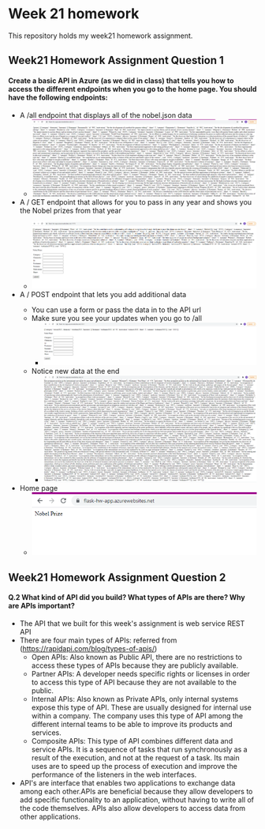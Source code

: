 # Week 21 homework
 This repository holds my week21  homework assignment.
 
## Week21 Homework Assignment Question 1
#### Create a basic API in Azure (as we did in class) that tells you how to access the different endpoints when you go to the home page. You should have the following endpoints:
 - A /all endpoint that displays all of the nobel.json data
	* !['Screenshot1'](./Week21_Question1_1.PNG?raw=true "all endpoint")
 - A /<year> GET endpoint that allows for you to pass in any year and shows you the Nobel prizes from that year
    * !['Screenshot2'](./Week21_Question1_2.PNG?raw=true "year endpoint")
 - A /<year> POST endpoint that lets you add additional data
     - You can use a form or pass the data in to the API url
     - Make sure you see your updates when you go to /all
        * !['Screenshot3'](./Week21_Question1_3.PNG?raw=true "year POST endpoint")
     - Notice new data at the end
        * !['Screenshot5'](./Week21_Question1_5.PNG?raw=true "year POST endpoint")
 - Home page
    * !['Screenshot4'](./Week21_Question1_4.PNG?raw=true "Home page")

## Week21 Homework Assignment Question 2
#### Q.2 What kind of API did you build? What types of APIs are there? Why are APIs important?
   - The API that we built for this week's assignment is web service REST API
   - There are four main types of APIs: referred from (https://rapidapi.com/blog/types-of-apis/)
      - Open APIs: Also known as Public API, there are no restrictions to access these types of APIs because they are publicly available.
      - Partner APIs: A developer needs specific rights or licenses in order to access this type of API because they are not available to the public.
      - Internal APIs: Also known as Private APIs, only internal systems expose this type of API. These are usually designed for internal use within a company. The company uses this type of API among the different internal teams to be able to improve its products and services.
      - Composite APIs: This type of API combines different data and service APIs. It is a sequence of tasks that run synchronously as a result of the execution, and not at the request of a task. Its main uses are to speed up the process of execution and improve the performance of the listeners in the web interfaces.
   - API's are interface that enables two applications to exchange data among each other.APIs are beneficial because they allow developers to add specific functionality to an application, without having to write all of the code themselves. APIs also allow developers to access data from other applications.